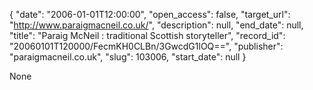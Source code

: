 {
  "date": "2006-01-01T12:00:00", 
  "open_access": false, 
  "target_url": "http://www.paraigmacneil.co.uk/", 
  "description": null, 
  "end_date": null, 
  "title": "Paraig McNeil : traditional Scottish storyteller", 
  "record_id": "20060101T120000/FecmKH0CLBn/3GwcdG1lOQ==", 
  "publisher": "paraigmacneil.co.uk", 
  "slug": 103006, 
  "start_date": null
}

None